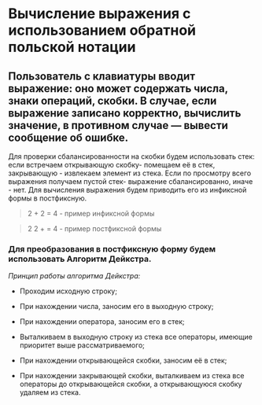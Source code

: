# Вычисление выражения с использованием обратной польской нотации
## Пользователь с клавиатуры вводит выражение: оно может содержать числа, знаки операций, скобки. В случае, если выражение записано корректно, вычислить значение, в противном случае — вывести сообщение об ошибке.
Для проверки сбалансированности на скобки будем использовать стек: если встречаем открывающую скобку- помещаем её в стек, закрывающую - извлекаем элемент из стека. Если по просмотру всего выражения получаем пустой стек- выражение сбалансированно, иначе - нет.
Для вычисления выражения будем приводить его из инфиксной формы в постфиксную.
> 2 + 2 = 4 - пример инфиксной формы

> 2 2 + = 4 - пример постфиксной формы

### Для преобразования в постфиксную форму будем использовать Алгоритм Дейкстра.

_Принцип работы алгоритма Дейкстра:_

* Проходим исходную строку;

* При нахождении числа, заносим его в выходную строку;

* При нахождении оператора, заносим его в стек;

* Выталкиваем в выходную строку из стека все операторы, имеющие приоритет выше рассматриваемого;

* При нахождении открывающейся скобки, заносим её в стек;

* При нахождении закрывающей скобки, выталкиваем из стека все операторы до открывающейся скобки, а открывающуюся скобку удаляем из стека.

